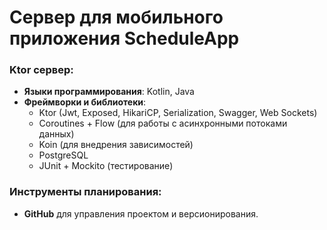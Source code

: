 # Сервер для мобильного приложения ScheduleApp

### Ktor сервер:
- **Языки программирования**: Kotlin, Java
- **Фреймворки и библиотеки**:
  - Ktor (Jwt, Exposed, HikariCP, Serialization, Swagger, Web Sockets) 
  - Coroutines + Flow (для работы с асинхронными потоками данных)
  - Koin (для внедрения зависимостей)
  - PostgreSQL
  - JUnit + Mockito (тестирование)

### Инструменты планирования:
- **GitHub** для управления проектом и версионирования.
